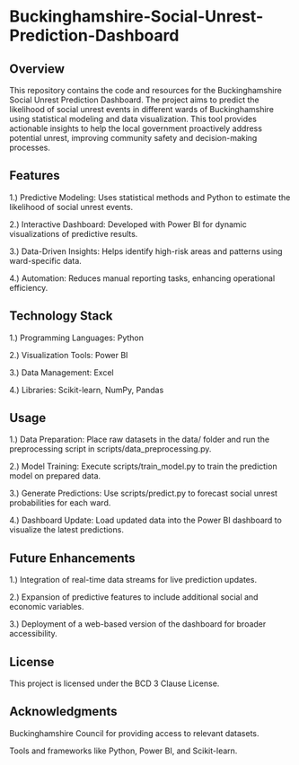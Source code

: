 # Buckinghamshire-Social-Unrest-Prediction-Dashboard
## Overview
This repository contains the code and resources for the Buckinghamshire Social Unrest Prediction Dashboard. The project aims to predict the likelihood of social unrest events in different wards of Buckinghamshire using statistical modeling and data visualization. This tool provides actionable insights to help the local government proactively address potential unrest, improving community safety and decision-making processes.

## Features
1.) Predictive Modeling: Uses statistical methods and Python to estimate the likelihood of social unrest events.

2.) Interactive Dashboard: Developed with Power BI for dynamic visualizations of predictive results.

3.) Data-Driven Insights: Helps identify high-risk areas and patterns using ward-specific data.

4.) Automation: Reduces manual reporting tasks, enhancing operational efficiency.

## Technology Stack
1.) Programming Languages: Python

2.) Visualization Tools: Power BI

3.) Data Management: Excel

4.) Libraries: Scikit-learn, NumPy, Pandas

## Usage
1.) Data Preparation: Place raw datasets in the data/ folder and run the preprocessing script in scripts/data_preprocessing.py.

2.) Model Training: Execute scripts/train_model.py to train the prediction model on prepared data.

3.) Generate Predictions: Use scripts/predict.py to forecast social unrest probabilities for each ward.

4.) Dashboard Update: Load updated data into the Power BI dashboard to visualize the latest predictions.

## Future Enhancements
1.) Integration of real-time data streams for live prediction updates.

2.) Expansion of predictive features to include additional social and economic variables.

3.) Deployment of a web-based version of the dashboard for broader accessibility.

## License
This project is licensed under the BCD 3 Clause License.

## Acknowledgments
Buckinghamshire Council for providing access to relevant datasets.

Tools and frameworks like Python, Power BI, and Scikit-learn.
